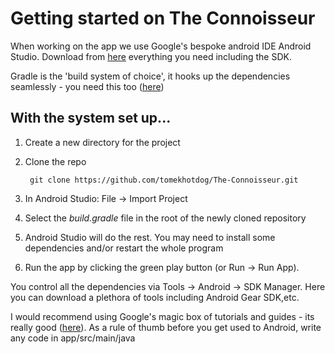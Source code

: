 # Getting started on The Connoisseur

When working on the app we use Google's bespoke android IDE Android Studio. Download from [here](https://developer.android.com/sdk/index.html) everything you need including the SDK.

Gradle is the 'build system of choice', it hooks up the dependencies seamlessly - you need this too ([here](https://gradle.org))

## With the system set up...

1. Create a new directory for the project
2. Clone the repo

		git clone https://github.com/tomekhotdog/The-Connoisseur.git

3. In Android Studio: File -> Import Project
4. Select the *build.gradle* file in the root of the newly cloned repository
5. Android Studio will do the rest. You may need to install some dependencies and/or restart the whole program
6. Run the app by clicking the green play button (or Run -> Run App).

You control all the dependencies via Tools -> Android -> SDK Manager. Here you can download a plethora of tools including Android Gear SDK,etc.

I would recommend using Google's magic box of tutorials and guides - its really good ([here](http://developer.android.com/index.html)). As a rule of thumb before you get used to Android, write any code in app/src/main/java
